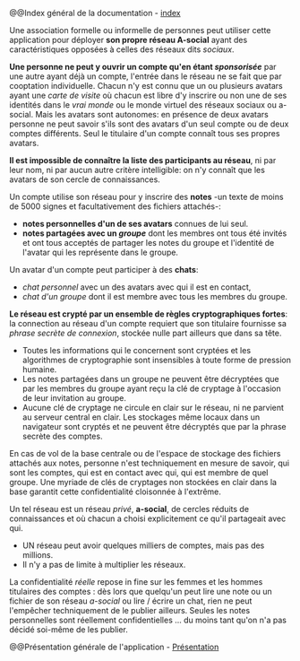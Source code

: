 @@Index général de la documentation - [index](https://github.com/dsportes/asocial-doc/blob/master/index.md)

Une association formelle ou informelle de personnes peut utiliser cette application pour déployer **son propre réseau A-social** ayant des caractéristiques opposées à celles des réseaux dits _sociaux_.

**Une personne ne peut y ouvrir un compte qu'en étant _sponsorisée_** par une autre ayant déjà un compte, l'entrée dans le réseau ne se fait que par cooptation individuelle. Chacun n'y est connu que un ou plusieurs avatars ayant une _carte de visite_ où chacun est libre d'y inscrire ou non une de ses identités dans le _vrai monde_ ou le monde virtuel des réseaux sociaux ou a-social. Mais les avatars sont autonomes: en présence de deux avatars personne ne peut savoir s'ils sont des avatars d'un seul compte ou de deux comptes différents. Seul le titulaire d'un compte connaît tous ses propres avatars.

**Il est impossible de connaître la liste des participants au réseau**, ni par leur nom, ni par aucun autre critère intelligible: on n'y connaît que les avatars de son cercle de connaissances.

Un compte utilise son réseau pour y inscrire des **notes** -un texte de moins de 5000 signes et facultativement des fichiers attachés-:
- **notes personnelles d'un de ses avatars** connues de lui seul.
- **notes partagées avec un _groupe_** dont les membres ont tous été invités et ont tous acceptés de partager les notes du groupe et l'identité de l'avatar qui les représente dans le groupe.

Un avatar d'un compte peut participer à des **chats**:
- _chat personnel_ avec un des avatars avec qui il est en contact,
- _chat d'un groupe_ dont il est membre avec tous les membres du groupe.

**Le réseau est crypté par un ensemble de règles cryptographiques fortes**: la connection au réseau d'un compte requiert que son titulaire fournisse sa _phrase secrète de connexion_, stockée nulle part ailleurs que dans sa tête. 
- Toutes les informations qui le concernent sont cryptées et les algorithmes de cryptographie sont insensibles à toute forme de pression humaine. 
- Les notes partagées dans un groupe ne peuvent être décryptées que par les membres du groupe ayant reçu la clé de cryptage à l'occasion de leur invitation au groupe. 
- Aucune clé de cryptage ne circule en clair sur le réseau, ni ne parvient au serveur central en clair. Les stockages même locaux dans un navigateur sont cryptés et ne peuvent être décryptés que par la phrase secrète des comptes.

En cas de vol de la base centrale ou de l'espace de stockage des fichiers attachés aux notes, personne n'est techniquement en mesure de savoir, qui sont les comptes, qui est en contact avec qui, qui est membre de quel groupe. Une myriade de clés de cryptages non stockées en clair dans la base garantit cette confidentialité cloisonnée à l'extrême.

Un tel réseau est un réseau _privé_, **a-social**, de cercles réduits de connaissances et où chacun a choisi explicitement ce qu'il partageait avec qui. 
- UN réseau peut avoir quelques milliers de comptes, mais pas des millions. 
- Il n'y a pas de limite à multiplier les réseaux.

La confidentialité _réelle_ repose in fine sur les femmes et les hommes titulaires des comptes : dès lors que quelqu'un peut lire une note ou un fichier de son réseau _a-social_ ou lire / écrire un chat, rien ne peut l'empêcher techniquement de le publier ailleurs. Seules les notes personnelles sont réellement confidentielles ... du moins tant qu'on n'a pas décidé soi-même de les publier.

@@Présentation générale de l'application - [Présentation](https://github.com/dsportes/asocial-doc/blob/master/appli/Pr%C3%A9sentation.md)
